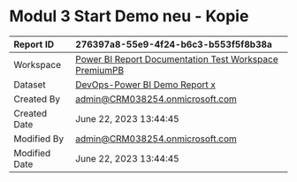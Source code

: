 



# Modul 3 Start Demo neu - Kopie

|Report ID|276397a8-55e9-4f24-b6c3-b553f5f8b38a|
| :--- | :--- |
|Workspace|[Power BI Report Documentation Test Workspace PremiumPB](../Workspaces/Power-BI-Report-Documentation-Test-Workspace-PremiumPB.md)|
|Dataset|[DevOps-Power BI Demo Report x](../Datasets/DevOps-Power-BI-Demo-Report-x.md)|
|Created By|admin@CRM038254.onmicrosoft.com|
|Created Date|June 22, 2023 13:44:45|
|Modified By|admin@CRM038254.onmicrosoft.com|
|Modified Date|June 22, 2023 13:44:45|
